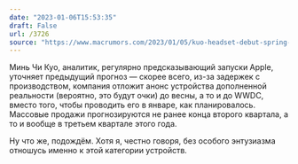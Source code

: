 ```yaml
---
date: "2023-01-06T15:53:35"
draft: False
url: /3726
source: "https://www.macrumors.com/2023/01/05/kuo-headset-debut-spring-event-wwdc/"
---
```


Минь Чи Куо, аналитик, регулярно предсказывающий запуски Apple, уточняет предыдущий прогноз — скорее всего, из-за задержек с производством, компания отложит анонс устройства дополненной реальности (вероятно, это будут очки) до весны, а то и до WWDC, вместо того, чтобы проводить его в январе, как планировалось. Массовые продажи прогнозируются не ранее конца второго квартала, а то и вообще в третьем квартале этого года.

Ну что же, подождём. Хотя я, честно говоря, без особого энтузиазма отношусь именно к этой категории устройств.

